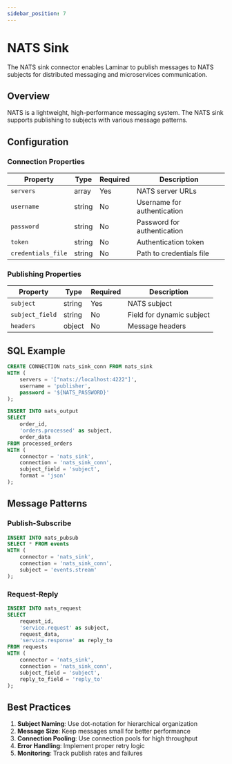 ```yaml
---
sidebar_position: 7
---
```


# NATS Sink

The NATS sink connector enables Laminar to publish messages to NATS subjects for distributed messaging and microservices communication.

## Overview

NATS is a lightweight, high-performance messaging system. The NATS sink supports publishing to subjects with various message patterns.

## Configuration

### Connection Properties

| Property | Type | Required | Description |
|----------|------|----------|-------------|
| `servers` | array | Yes | NATS server URLs |
| `username` | string | No | Username for authentication |
| `password` | string | No | Password for authentication |
| `token` | string | No | Authentication token |
| `credentials_file` | string | No | Path to credentials file |

### Publishing Properties

| Property | Type | Required | Description |
|----------|------|----------|-------------|
| `subject` | string | Yes | NATS subject |
| `subject_field` | string | No | Field for dynamic subject |
| `headers` | object | No | Message headers |

## SQL Example

```sql
CREATE CONNECTION nats_sink_conn FROM nats_sink
WITH (
    servers = '["nats://localhost:4222"]',
    username = 'publisher',
    password = '${NATS_PASSWORD}'
);

INSERT INTO nats_output
SELECT 
    order_id,
    'orders.processed' as subject,
    order_data
FROM processed_orders
WITH (
    connector = 'nats_sink',
    connection = 'nats_sink_conn',
    subject_field = 'subject',
    format = 'json'
);
```

## Message Patterns

### Publish-Subscribe

```sql
INSERT INTO nats_pubsub
SELECT * FROM events
WITH (
    connector = 'nats_sink',
    connection = 'nats_sink_conn',
    subject = 'events.stream'
);
```

### Request-Reply

```sql
INSERT INTO nats_request
SELECT 
    request_id,
    'service.request' as subject,
    request_data,
    'service.response' as reply_to
FROM requests
WITH (
    connector = 'nats_sink',
    connection = 'nats_sink_conn',
    subject_field = 'subject',
    reply_to_field = 'reply_to'
);
```

## Best Practices

1. **Subject Naming**: Use dot-notation for hierarchical organization
2. **Message Size**: Keep messages small for better performance
3. **Connection Pooling**: Use connection pools for high throughput
4. **Error Handling**: Implement proper retry logic
5. **Monitoring**: Track publish rates and failures